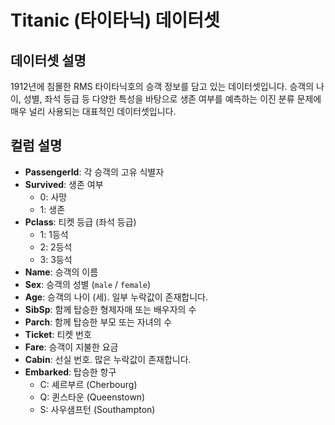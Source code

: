 # Titanic (타이타닉) 데이터셋

## 데이터셋 설명

1912년에 침몰한 RMS 타이타닉호의 승객 정보를 담고 있는 데이터셋입니다. 승객의 나이, 성별, 좌석 등급 등 다양한 특성을 바탕으로 생존 여부를 예측하는 이진 분류 문제에 매우 널리 사용되는 대표적인 데이터셋입니다.

## 컬럼 설명

- **PassengerId**: 각 승객의 고유 식별자
- **Survived**: 생존 여부
    - 0: 사망
    - 1: 생존
- **Pclass**: 티켓 등급 (좌석 등급)
    - 1: 1등석
    - 2: 2등석
    - 3: 3등석
- **Name**: 승객의 이름
- **Sex**: 승객의 성별 (`male` / `female`)
- **Age**: 승객의 나이 (세). 일부 누락값이 존재합니다.
- **SibSp**: 함께 탑승한 형제자매 또는 배우자의 수
- **Parch**: 함께 탑승한 부모 또는 자녀의 수
- **Ticket**: 티켓 번호
- **Fare**: 승객이 지불한 요금
- **Cabin**: 선실 번호. 많은 누락값이 존재합니다.
- **Embarked**: 탑승한 항구
    - C: 셰르부르 (Cherbourg)
    - Q: 퀸스타운 (Queenstown)
    - S: 사우샘프턴 (Southampton) 